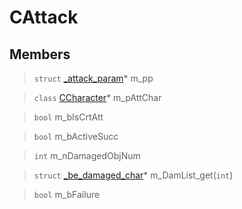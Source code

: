 # CAttack
 
## Members
 
> `struct` [_attack_param](lua/classes/_attack_param.md)* m_pp
 
> `class` [CCharacter](lua/classes/CCharacter.md)* m_pAttChar
 
> `bool` m_bIsCrtAtt
 
> `bool` m_bActiveSucc
 
> `int` m_nDamagedObjNum
 
> `struct` [_be_damaged_char](lua/classes/_be_damaged_char.md)* m_DamList_get(`int`)
 
> `bool` m_bFailure
 

